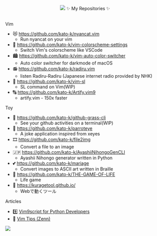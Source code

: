 <div align="center">
  
![](https://github.com/kato-k/kato-k/blob/master/header.jpeg)
✨ My Repositories ✨ </br></br>
</div>

Vim
- 😻 https://github.com/kato-k/nyancat.vim 
  - Run nyancat on your vim
- 🎨 https://github.com/kato-k/vim-colorscheme-settings
  - Switch Vim's colorscheme like VSCode
- 🏙 https://github.com/kato-k/vim-auto-color-switcher
  - Auto color switcher for darkmode of macOS
- 📻 https://github.com/kato-k/radiru.vim
  - listen Radiru-Radiru (Japanese internet radio provided by NHK)
- 🚂 https://github.com/kato-k/vim-sl
  - SL command on Vim(WIP)
- 🔠 https://github.com/kato-k/Artify.vim9
  - artify.vim - 150x faster

Toy
- 🌲 https://github.com/kato-k/github-grass-cli
  - See your github activities on a terminal(WIP)
- 🦜 https://github.com/kato-k/parroteye
  - A joke application inspired from xeyes
- 🎞 https://github.com/kato-k/file2img
  - Convert a file to an image
- 🇯🇵 https://github.com/kato-k/AyashiiNihongoGenCLI
  - Ayashii Nihongo generator written in Python
- 💕 https://github.com/kato-k/mariage
  - Convert images to ASCII art written in Braille
- 🧫 https://github.com/kato-k/THE-GAME-OF-LIFE
  - Life game
- 🐠 https://kuragetool.github.io/
  - Webで動くツール

Articles
- 9️⃣ [Vim9script for Python Developers](https://zenn.dev/kato_k/articles/4585f83764f38b) 
- 🍵 [Vim Tips (Zenn)](https://zenn.dev/topics/vimtips)

[![](https://github-readme-stats.vercel.app/api?username=kato-k)](https://github.com/anuraghazra/github-readme-stats)
